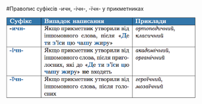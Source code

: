#Правопис суфiксiв -ичн, -iчн-, -їчн- у прикметниках

<div class="center">
<img src="../pics/6/9.png" width="600px" class="center"/>
</div>
<br>